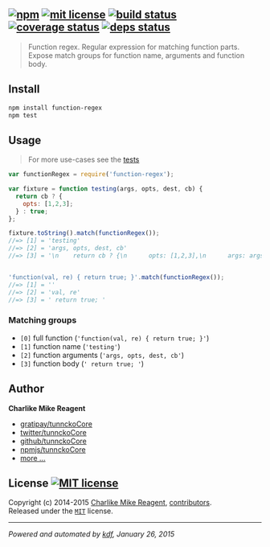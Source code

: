 ## [![npm][npmjs-img]][npmjs-url] [![mit license][license-img]][license-url] [![build status][travis-img]][travis-url] [![coverage status][coveralls-img]][coveralls-url] [![deps status][daviddm-img]][daviddm-url]


> Function regex. Regular expression for matching function parts. Expose match groups for function name, arguments and function body.

## Install
```bash
npm install function-regex
npm test
```


## Usage
> For more use-cases see the [tests](./test.js)

```js
var functionRegex = require('function-regex');

var fixture = function testing(args, opts, dest, cb) {
  return cb ? {
    opts: [1,2,3];
  } : true;
};

fixture.toString().match(functionRegex());
//=> [1] = 'testing'
//=> [2] = 'args, opts, dest, cb'
//=> [3] = '\n    return cb ? {\n      opts: [1,2,3],\n      args: args\n    } : true;\n  '


'function(val, re) { return true; }'.match(functionRegex());
//=> [1] = ''
//=> [2] = 'val, re'
//=> [3] = ' return true; '
```


### Matching groups
+ `[0]` full function (`'function(val, re) { return true; }'`)
+ `[1]` function name (`'testing'`)
+ `[2]` function arguments (`'args, opts, dest, cb'`)
+ `[3]` function body (`' return true; '`)


## Author
**Charlike Mike Reagent**
+ [gratipay/tunnckoCore][author-gratipay]
+ [twitter/tunnckoCore][author-twitter]
+ [github/tunnckoCore][author-github]
+ [npmjs/tunnckoCore][author-npmjs]
+ [more ...][contrib-more]


## License [![MIT license][license-img]][license-url]
Copyright (c) 2014-2015 [Charlike Mike Reagent][contrib-more], [contributors][contrib-graf].  
Released under the [`MIT`][license-url] license.


[npmjs-url]: http://npm.im/function-regex
[npmjs-img]: https://img.shields.io/npm/v/function-regex.svg?style=flat&label=function-regex

[coveralls-url]: https://coveralls.io/r/regexps/function-regex?branch=master
[coveralls-img]: https://img.shields.io/coveralls/regexps/function-regex.svg?style=flat

[license-url]: https://github.com/regexps/function-regex/blob/master/license.md
[license-img]: https://img.shields.io/badge/license-MIT-blue.svg?style=flat

[travis-url]: https://travis-ci.org/regexps/function-regex
[travis-img]: https://img.shields.io/travis/regexps/function-regex.svg?style=flat

[daviddm-url]: https://david-dm.org/regexps/function-regex
[daviddm-img]: https://img.shields.io/david/dev/regexps/function-regex.svg?style=flat

[author-gratipay]: https://gratipay.com/tunnckoCore
[author-twitter]: https://twitter.com/tunnckoCore
[author-github]: https://github.com/tunnckoCore
[author-npmjs]: https://npmjs.org/~tunnckocore

[contrib-more]: http://j.mp/1stW47C
[contrib-graf]: https://github.com/regexps/function-regex/graphs/contributors

***

_Powered and automated by [kdf](https://github.com/tunnckoCore), January 26, 2015_
